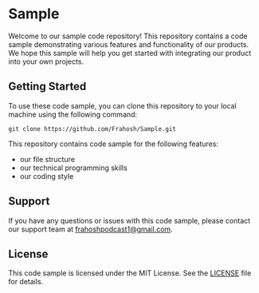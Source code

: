 # Sample
Welcome to our sample code repository! This repository contains a code sample demonstrating various features and functionality of our products. We hope this sample will help you get started with integrating our product into your own projects.

## Getting Started
To use these code sample, you can clone this repository to your local machine using the following command:

`git clone https://github.com/Frahosh/Sample.git`

This repository contains code sample for the following features:

- our file structure 
- our technical programming skills
- our coding style

## Support
If you have any questions or issues with this code sample, please contact our support team at [frahoshpodcast1@gmail.com](frahoshpodcast1@gmail.com).

## License
This code sample is licensed under the MIT License. See the [LICENSE](https://github.com/Frahosh/Sample/blob/main/LICENSE) file for details.

